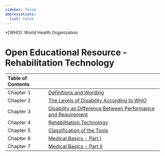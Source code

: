 ```yaml
---
sidebar: false
abbreviations:
  list: false
---
```


<!-- prettier-ignore -->
*[WHO]: World Health Organization

# Open Educational Resource - Rehabilitation Technology

<!-- prettier-ignore -->
| Table of Contents                                                                              ||
| :---------------- | --------------------------------------------------------------------------- |
| Chapter 1         | [Definitions and Wording](chapter1.md)                                      |
| Chapter 2         | [The Levels of Disability According to WHO](chapter2.md)                    |
| Chapter 3         | [Disability as Difference Between Performance and Requirement](chapter3.md) |
| Chapter 4         | [Rehabilitation Technology](chapter4.md)                                    |
| Chapter 5         | [Classification of the Tools](chapter5.md)                                  |
| Chapter 6         | [Medical Basics - Part I](chapter6.md)                                      |
| Chapter 7         | [Medical Basics - Part II](chapter7.md)                                     |

<!--
| Chapter 8         | [Major Types of Disability](chapter8.md)                                    |
| Chapter 9         | [Assistive Technology - Basics](chapter9.md)                                |
-->
